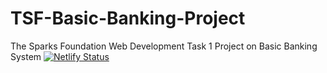 # TSF-Basic-Banking-Project
The Sparks Foundation Web Development Task 1 Project on Basic Banking System
[![Netlify Status](https://api.netlify.com/api/v1/badges/0253d330-5258-4291-9542-005b784b8974/deploy-status)](https://app.netlify.com/sites/tsf-project/deploys)
